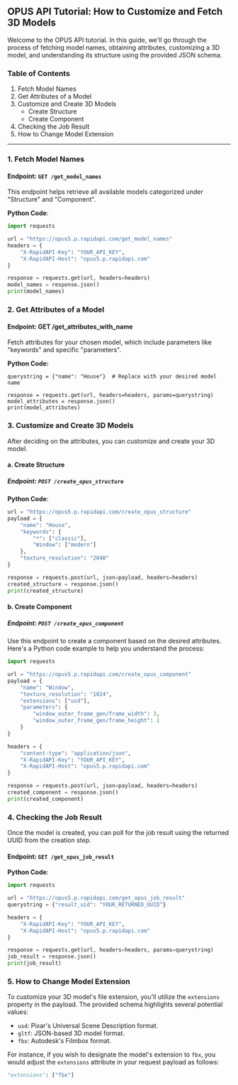## OPUS API Tutorial: How to Customize and Fetch 3D Models

Welcome to the OPUS API tutorial. In this guide, we'll go through the process of fetching model names, obtaining attributes, customizing a 3D model, and understanding its structure using the provided JSON schema.

### **Table of Contents**
1. Fetch Model Names
2. Get Attributes of a Model
3. Customize and Create 3D Models
    * Create Structure
    * Create Component
4. Checking the Job Result
5. How to Change Model Extension

---

### **1. Fetch Model Names**

#### **Endpoint**: `GET /get_model_names`

This endpoint helps retrieve all available models categorized under "Structure" and "Component".

**Python Code**:
```python
import requests

url = "https://opus5.p.rapidapi.com/get_model_names"
headers = {
    "X-RapidAPI-Key": "YOUR_API_KEY",
    "X-RapidAPI-Host": "opus5.p.rapidapi.com"
}

response = requests.get(url, headers=headers)
model_names = response.json()
print(model_names)
```

### **2. Get Attributes of a Model**
#### **Endpoint:** GET /get_attributes_with_name
Fetch attributes for your chosen model, which include parameters like "keywords" and specific "parameters".

**Python Code:**
```url = "https://opus5.p.rapidapi.com/get_attributes_with_name"
querystring = {"name": "House"}  # Replace with your desired model name

response = requests.get(url, headers=headers, params=querystring)
model_attributes = response.json()
print(model_attributes)
```

### **3. Customize and Create 3D Models**

After deciding on the attributes, you can customize and create your 3D model.

#### **a. Create Structure**
##### **Endpoint**: `POST /create_opus_structure`

**Python Code**:
```python
url = "https://opus5.p.rapidapi.com/create_opus_structure"
payload = {
    "name": "House",  
    "keywords": {
        "*": ["classic"],
        "Window": ["modern"]
    },
    "texture_resolution": "2048"
}

response = requests.post(url, json=payload, headers=headers)
created_structure = response.json()
print(created_structure)
```
#### **b. Create Component**

##### **Endpoint**: `POST /create_opus_component`

Use this endpoint to create a component based on the desired attributes. Here's a Python code example to help you understand the process:

```python
import requests

url = "https://opus5.p.rapidapi.com/create_opus_component"
payload = {
    "name": "Window",
    "texture_resolution": "1024",
    "extensions": ["usd"],
    "parameters": {
        "window_outer_frame_gen/frame_width": 3,
        "window_outer_frame_gen/frame_height": 1
    }
}

headers = {
    "content-type": "application/json",
    "X-RapidAPI-Key": "YOUR_API_KEY",
    "X-RapidAPI-Host": "opus5.p.rapidapi.com"
}

response = requests.post(url, json=payload, headers=headers)
created_component = response.json()
print(created_component)
```

### **4. Checking the Job Result**

Once the model is created, you can poll for the job result using the returned UUID from the creation step.

#### **Endpoint**: `GET /get_opus_job_result`

**Python Code**:
```python
import requests

url = "https://opus5.p.rapidapi.com/get_opus_job_result"
querystring = {"result_uid": "YOUR_RETURNED_UUID"}

headers = {
    "X-RapidAPI-Key": "YOUR_API_KEY",
    "X-RapidAPI-Host": "opus5.p.rapidapi.com"
}

response = requests.get(url, headers=headers, params=querystring)
job_result = response.json()
print(job_result)
```

### **5. How to Change Model Extension**

To customize your 3D model's file extension, you'll utilize the `extensions` property in the payload. The provided schema highlights several potential values:

- `usd`: Pixar's Universal Scene Description format.
- `gltf`: JSON-based 3D model format.
- `fbx`: Autodesk's Filmbox format.

For instance, if you wish to designate the model's extension to `fbx`, you would adjust the `extensions` attribute in your request payload as follows:
```python
"extensions": ["fbx"]
```

